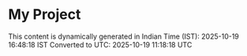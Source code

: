 # My Project

This content is dynamically generated in Indian Time (IST): 2025-10-19 16:48:18 IST
Converted to UTC: 2025-10-19 11:18:18 UTC
